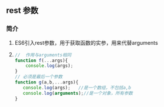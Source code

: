 ## rest 参数

### 简介

1. ES6引入rest参数，用于获取函数的实参，用来代替arguments

2. ```js
   //  作用与arguments相同
   function f(...args){
       console.log(args);
   }
   // 必须是最后一个参数
   function g(a,b,...args){
      console.log(args);   //是一个数组，不包括a,b
      console.log(arguments);//是一个对象，所有参数
   }
   ```

   

